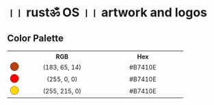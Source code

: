 # ।। rustॐ OS ।। artwork and logos

## Color Palette

<table style="text-align:center">
	<tr>
		<th></th>
		<th width="175">RGB</th>
		<th width="175">Hex</th>
	</tr>
	<tr>
		<td><img src="./other/B7410E.svg" width="20"></td>
		<td>(183, 65, 14)</td>
		<td>#B7410E</td>
	</tr>
	<tr>
		<td><img src="./other/FF0000.svg" width="20"></td>
		<td>(255, 0, 0)</td>
		<td>#B7410E</td>
	</tr>
	<tr>
		<td><img src="./other/FFD700.svg" width="20"></td>
		<td>(255, 215, 0)</td>
		<td>#B7410E</td>
	</tr>
</table>
